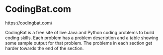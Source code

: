 # CodingBat.com

https://codingbat.com/

CodingBat is a free site of live Java and Python coding problems to build coding skills. 
Each problem has a problem description and a table showing some sample output for that problem. 
The problems in each section get harder towards the end of the section. 
